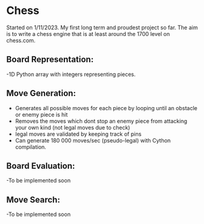 # Chess
Started on 1/11/2023. My first long term and proudest project so far.
The aim is to write a chess engine that is at least around the 1700 level on chess.com. 

## Board Representation: 
-1D Python array with integers representing pieces. 

## Move Generation: 
- Generates all possible moves for each piece by looping until an obstacle or enemy piece is hit
- Removes the moves which dont stop an enemy piece from attacking your own kind (not legal moves due to check)
- legal moves are validated by keeping track of pins
- Can generate 180 000 moves/sec (pseudo-legal) with Cython compilation. 

## Board Evaluation: 
-To be implemented soon

## Move Search: 
-To be implemented soon

